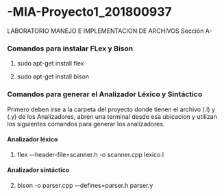 # -MIA-Proyecto1_201800937

LABORATORIO MANEJO E IMPLEMENTACION DE ARCHIVOS Sección A-

### Comandos para instalar FLex y Bison 
1. sudo apt-get install flex

2. sudo apt-get install bison

### Comandos para generar el Analizador Léxico y Sintáctico 

Primero deben irse a la carpeta del proyecto donde tienen el archivo (.l) y (.y) de los Analizadores, abren una terminal desde esa ubicacion y utilizan los siguientes comandos para generar los analizadores.

#### Analizador léxico
1. flex --header-file=scanner.h -o scanner.cpp lexico.l
#### Analizador sintáctico
2. bison -o parser.cpp --defines=parser.h parser.y